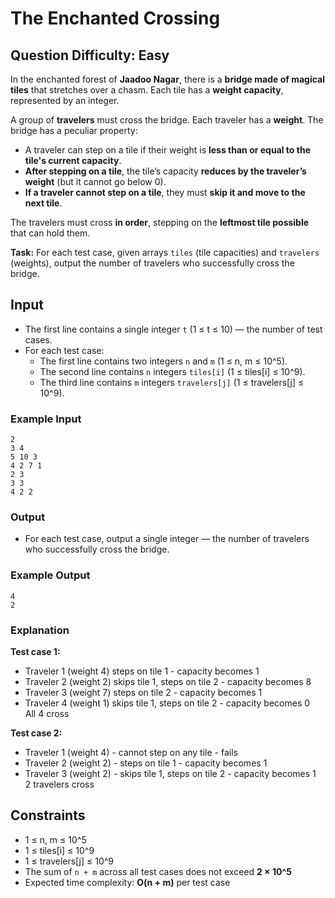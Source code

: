 # The Enchanted Crossing

## Question Difficulty: Easy

In the enchanted forest of **Jaadoo Nagar**, there is a **bridge made of magical tiles** that stretches over a chasm. Each tile has a **weight capacity**, represented by an integer.  

A group of **travelers** must cross the bridge. Each traveler has a **weight**. The bridge has a peculiar property:

- A traveler can step on a tile if their weight is **less than or equal to the tile's current capacity**.  
- **After stepping on a tile**, the tile’s capacity **reduces by the traveler’s weight** (but it cannot go below 0).  
- **If a traveler cannot step on a tile**, they must **skip it and move to the next tile**.  

The travelers must cross **in order**, stepping on the **leftmost tile possible** that can hold them.  

**Task:** For each test case, given arrays `tiles` (tile capacities) and `travelers` (weights), output the number of travelers who successfully cross the bridge.  


## Input
- The first line contains a single integer `t` (1 ≤ t ≤ 10) — the number of test cases.  
- For each test case:  
  - The first line contains two integers `n` and `m` (1 ≤ n, m ≤ 10^5).  
  - The second line contains `n` integers `tiles[i]` (1 ≤ tiles[i] ≤ 10^9).  
  - The third line contains `m` integers `travelers[j]` (1 ≤ travelers[j] ≤ 10^9).

### Example Input
```
2
3 4
5 10 3
4 2 7 1
2 3
3 3
4 2 2
```

### Output
- For each test case, output a single integer — the number of travelers who successfully cross the bridge.

### Example Output
```
4
2
```

### Explanation
**Test case 1:**  
- Traveler 1 (weight 4) steps on tile 1 - capacity becomes 1  
- Traveler 2 (weight 2) skips tile 1, steps on tile 2 - capacity becomes 8  
- Traveler 3 (weight 7) steps on tile 2 - capacity becomes 1  
- Traveler 4 (weight 1) skips tile 1, steps on tile 2 - capacity becomes 0  
  All 4 cross  

**Test case 2:**  
- Traveler 1 (weight 4) - cannot step on any tile - fails  
- Traveler 2 (weight 2) - steps on tile 1 - capacity becomes 1  
- Traveler 3 (weight 2) - skips tile 1, steps on tile 2 - capacity becomes 1  
  2 travelers cross
 
## Constraints
- 1 ≤ n, m ≤ 10^5  
- 1 ≤ tiles[i] ≤ 10^9  
- 1 ≤ travelers[j] ≤ 10^9  
- The sum of `n + m` across all test cases does not exceed **2 × 10^5**  
- Expected time complexity: **O(n + m)** per test case  
